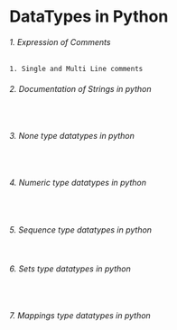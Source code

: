 # DataTypes in Python








###### 1. Expression of Comments
```
1. Single and Multi Line comments

```
###### 2. Documentation of Strings in python
```


```
###### 3. None type datatypes in python
```


```
###### 4. Numeric type datatypes in python
```


```
###### 5. Sequence type datatypes in python
```

```
###### 6. Sets type datatypes in python
```


```
###### 7. Mappings type datatypes in python
```


```

